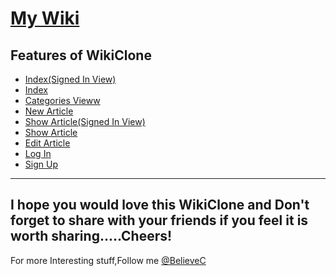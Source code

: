 [My Wiki](https://github.com/BelieveC/Rails_WikiClone)
=========================

Features of WikiClone
-----------------------------

* [Index(Signed In View)](https://raw.githubusercontent.com/BelieveC/Rails_WikiClone/master/PreviewImages/indexl.png)
* [Index](https://raw.githubusercontent.com/BelieveC/Rails_WikiClone/master/PreviewImages/index.png)
* [Categories Vieww](https://raw.githubusercontent.com/BelieveC/Rails_WikiClone/master/PreviewImages/cat.png)
* [New Article](https://raw.githubusercontent.com/BelieveC/Rails_WikiClone/master/PreviewImages/new.png)
* [Show Article(Signed In View)](https://raw.githubusercontent.com/BelieveC/Rails_WikiClone/master/PreviewImages/showl.png)
* [Show Article](https://raw.githubusercontent.com/BelieveC/Rails_WikiClone/master/PreviewImages/show.png)
* [Edit Article](https://raw.githubusercontent.com/BelieveC/Rails_WikiClone/master/PreviewImages/edit.png)
* [Log In](https://raw.githubusercontent.com/BelieveC/Rails_WikiClone/master/PreviewImages/login.png)
* [Sign Up](https://raw.githubusercontent.com/BelieveC/Rails_WikiClone/master/PreviewImages/signup.png)

------------------------------------------------------------
I hope you would love this WikiClone and Don't forget to share with your friends if you feel it is worth sharing.....Cheers!
--------------------------------------------------------------
For more Interesting stuff,Follow me [@BelieveC](https://github.com/BelieveC)
